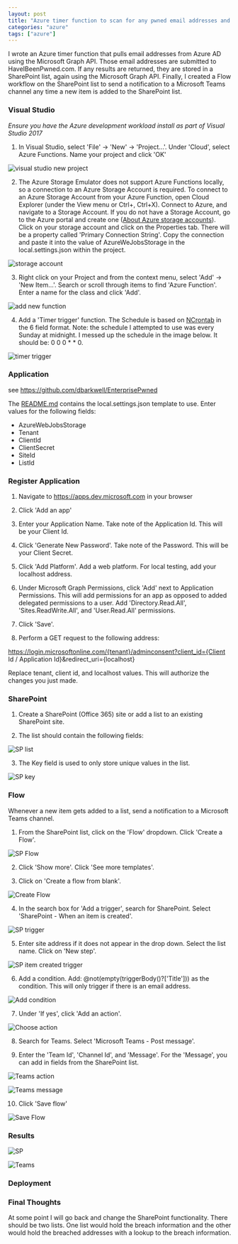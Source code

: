 ```yaml
---
layout: post
title: "Azure timer function to scan for any pwned email addresses and store pwned items in SharePoint list"
categories: "azure"
tags: ["azure"]
---
```

I wrote an Azure timer function that pulls email addresses from Azure AD using the Microsoft Graph API. Those email addresses are submitted to HaveIBeenPwned.com. If any results are returned, they are stored in a SharePoint list, again using the Microsoft Graph API. Finally, I created a Flow workflow on the SharePoint list to send a notification to a Microsoft Teams channel any time a new item is added to the SharePoint list.

### Visual Studio

_Ensure you have the Azure development workload install as part of Visual Studio 2017_

1. In Visual Studio, select 'File' -> 'New' -> 'Project...'. Under 'Cloud', select Azure Functions. Name your project and click 'OK'

![visual studio new project](/assets/images/posts/2017/11/01/new-project.png "New project")

2. The Azure Storage Emulator does not support Azure Functions locally, so a connection to an Azure Storage Account is required. To connect to an Azure Storage Account from your Azure Function, open Cloud Explorer (under the View menu or Ctrl+\, Ctrl+X). Connect to Azure, and navigate to a Storage Account. If you do not have a Storage Account, go to the Azure portal and create one ([About Azure storage accounts](https://docs.microsoft.com/en-us/azure/storage/common/storage-create-storage-account)). Click on your storage account and click on the Properties tab. There will be a property called 'Primary Connection String'. Copy the connection and paste it into the value of AzureWeJobsStorage in the local.settings.json within the project. 

![storage account](/assets/images/posts/2017/11/01/storage-acct.png "Storage account")

3. Right click on your Project and from the context menu, select 'Add' -> 'New Item...'. Search or scroll through items to find 'Azure Function'. Enter a name for the class and click 'Add'.

![add new function](/assets/images/posts/2017/11/01/function-name.png "New Function")

4. Add a 'Timer trigger' function. The Schedule is based on [NCrontab](https://github.com/atifaziz/NCrontab) in the 6 field format. Note: the schedule I attempted to use was every Sunday at midnight. I messed up the schedule in the image below. It should be: 0 0 0 * * 0.

![timer trigger](/assets/images/posts/2017/11/01/timer-trigger.png "Timer Trigger")

### Application

see https://github.com/dbarkwell/EnterprisePwned

The [README.md](https://github.com/dbarkwell/EnterprisePwned/blob/master/EnterprisePwned/README.md) contains the local.settings.json template to use. Enter values for the following fields:

- AzureWebJobsStorage
- Tenant
- ClientId
- ClientSecret
- SiteId
- ListId

### Register Application

1. Navigate to https://apps.dev.microsoft.com in your browser

2. Click 'Add an app'

3. Enter your Application Name. Take note of the Application Id. This will be your Client Id.

4. Click 'Generate New Password'. Take note of the Password. This will be your Client Secret.

5. Click 'Add Platform'. Add a web platform. For local testing, add your localhost address.

6. Under Microsoft Graph Permissions, click 'Add' next to Application Permissions. This will add permissions for an app as opposed to added delegated permissions to a user. Add 'Directory.Read.All', 'Sites.ReadWrite.All', and 'User.Read.All' permissions.

7. Click 'Save'.

8. Perform a GET request to the following address: 

https://login.microsoftonline.com/{tenant}/adminconsent?client_id={Client Id / Application Id}&redirect_uri={localhost}

Replace tenant, client id, and localhost values. This will authorize the changes you just made.

### SharePoint

1. Create a SharePoint (Office 365) site or add a list to an existing SharePoint site.

2. The list should contain the following fields:

![SP list](/assets/images/posts/2017/11/01/sp-list.png "SharePoint list")

3. The Key field is used to only store unique values in the list.

![SP key](/assets/images/posts/2017/11/01/sp-key.png "SharePoint list key")


### Flow
Whenever a new item gets added to a list, send a notification to a Microsoft Teams channel.

1. From the SharePoint list, click on the 'Flow' dropdown. Click 'Create a Flow'.

![SP Flow](/assets/images/posts/2017/11/01/sp-flow.png "SharePoint - Flow")

2. Click 'Show more'. Click 'See more templates'.

3. Click on 'Create a flow from blank'.

![Create Flow](/assets/images/posts/2017/11/01/create-flow.png "Create a Flow")

4. In the search box for 'Add a trigger', search for SharePoint. Select 'SharePoint - When an item is created'.

![SP trigger](/assets/images/posts/2017/11/01/sp-trigger.png "Search for trigger")

5. Enter site address if it does not appear in the drop down. Select the list name. Click on 'New step'.

![SP item created trigger](/assets/images/posts/2017/11/01/sp-item-created.png "When an item is created trigger")

6. Add a condition. Add: @not(empty(triggerBody()?['Title'])) as the condition. This will only trigger if there is an email address.

![Add condition](/assets/images/posts/2017/11/01/add-condition.png "Add condition")

7. Under 'If yes', click 'Add an action'.

![Choose action](/assets/images/posts/2017/11/01/choose-action.png "Choose an action")

8. Search for Teams. Select 'Microsoft Teams - Post message'.

9. Enter the 'Team Id', 'Channel Id', and 'Message'. For the 'Message', you can add in fields from the SharePoint list.

![Teams action](/assets/images/posts/2017/11/01/teams-setup.png "Setup Microsoft Teams action")

![Teams message](/assets/images/posts/2017/11/01/teams-message.png "Add teams message")

10. Click 'Save flow'

![Save Flow](/assets/images/posts/2017/11/01/save-flow.png "Save Flow")

### Results

![SP](/assets/images/posts/2017/11/01/sp.png "SharePoint results")

![Teams](/assets/images/posts/2017/11/01/teams.png "Teams result")

### Deployment

### Final Thoughts

At some point I will go back and change the SharePoint functionality. There should be two lists. One list would hold the breach information and the other would hold the breached addresses with a lookup to the breach information. 
